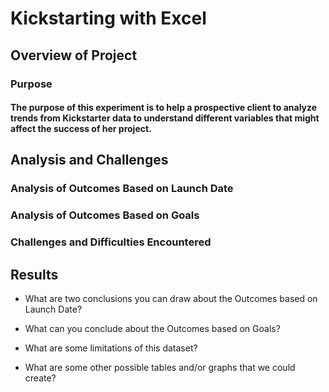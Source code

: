 # Kickstarting with Excel

## Overview of Project

### Purpose
#### The purpose of this experiment is to help a prospective client to analyze trends from Kickstarter data to understand different variables that might affect the success of her project.

## Analysis and Challenges

### Analysis of Outcomes Based on Launch Date

### Analysis of Outcomes Based on Goals

### Challenges and Difficulties Encountered

## Results

- What are two conclusions you can draw about the Outcomes based on Launch Date?

- What can you conclude about the Outcomes based on Goals?

- What are some limitations of this dataset?

- What are some other possible tables and/or graphs that we could create?
